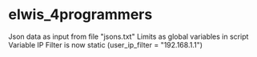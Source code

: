 # elwis_4programmers

Json data as input from file "jsons.txt"
Limits as global variables in script
Variable IP Filter is now static (user_ip_filter = "192.168.1.1")
